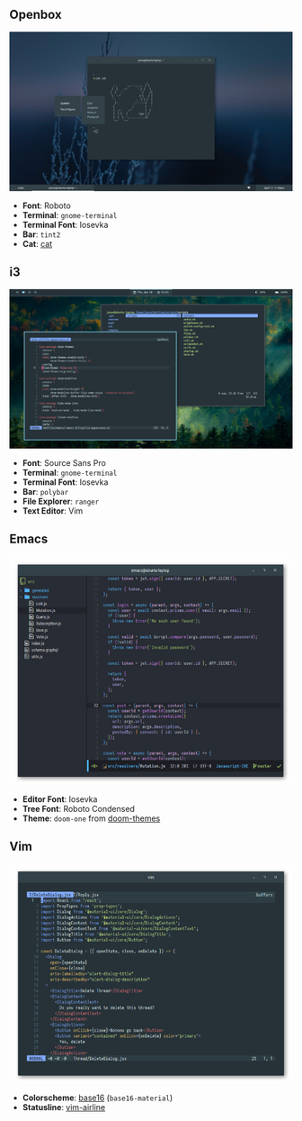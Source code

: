 ## Openbox

![](screenshots/openbox.png)

- **Font**: Roboto
- **Terminal**: `gnome-terminal`
- **Terminal Font**: Iosevka
- **Bar**: `tint2`
- **Cat**: [cat](./cat/cat)

## i3

![](screenshots/i3.png)

- **Font**: Source Sans Pro
- **Terminal**: `gnome-terminal`
- **Terminal Font**: Iosevka
- **Bar**: `polybar`
- **File Explorer**: `ranger`
- **Text Editor**: Vim

## Emacs

![](screenshots/emacs.png)

- **Editor Font**: Iosevka
- **Tree Font**: Roboto Condensed
- **Theme**: `doom-one` from [doom-themes](https://github.com/hlissner/emacs-doom-themes)

## Vim

![](screenshots/vim.png)

- **Colorscheme**: [base16](https://github.com/chriskempson/base16-vim) (`base16-material`)
- **Statusline**: [vim-airline](https://github.com/vim-airline/vim-airline)
